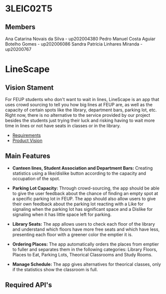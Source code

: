 # 3LEIC02T5

## Members

Ana Catarina Novais da Silva - up202004380
Pedro Manuel Costa Aguiar Botelho Gomes - up202006086
Sandra Patrícia Linhares Miranda - up20200767

# LineScape

## Vision Stament
For FEUP students who don't want to wait in lines, LineScape is an app that uses crowd sourcing to tell you how big lines at FEUP are, as well as the capacity of certain spots like the library, department bars, parking lot, etc. Right now, there is no alternative to the service provided by our project besides the students just trying their luck and risking having to wait more time in lines or not have seats in classes or in the library.
- [Requirements](https://github.com/LEIC-ES-2021-22/templates/blob/main/docs/requirements.md)
- [Product Vision](https://github.com/LEIC-ES-2021-22/3LEIC02T5/blob/main/ProductVision.md)

## Main Features
- **Canteen lines, Student Association and Department Bars:** Creating statistics using a like/dislike button according to the capacity and occupation of the spot.

- **Parking Lot Capacity:** Through crowd-sourcing, the app should be able to give the user feedback about the chance of finding an empty spot at a specific parking lot in FEUP. The app should also allow users to give their own feedback about the parking lot reacting with a Like for signaling when the parking lot has significant space and a Dislike for signaling when it has little space left for parking.

- **Library Seats:** The app allows users to check each floor of the library and understand which floors have more free seats and which have less, presenting each floor with a greener color the emptier it is.

- **Ordering Places:** The app automatically orders the places from emptier to fuller and separates them in the following categories: Library Floors, Places to Eat, Parking Lots, Theorical Classrooms and Study Rooms.

- **Manage Schedule:** The app gives alternatives for theorical classes, only if the statistics show the classroom is full.

## Required API's

